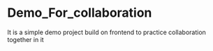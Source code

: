 # Demo_For_collaboration
It is a simple demo project build on frontend to practice collaboration together in it 
